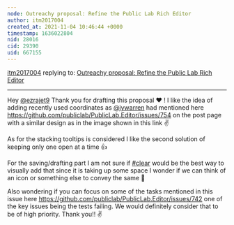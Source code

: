 ```yaml
---
node: Outreachy proposal: Refine the Public Lab Rich Editor
author: itm2017004
created_at: 2021-11-04 10:46:44 +0000
timestamp: 1636022804
nid: 28016
cid: 29390
uid: 667155
---
```




[itm2017004](../profile/itm2017004) replying to: [Outreachy proposal: Refine the Public Lab Rich Editor](../notes/ezrajet9/11-01-2021/outreachy-proposal-refine-the-public-lab-rich-editor)

----
Hey  [@ezrajet9](/profile/ezrajet9) Thank you for drafting this proposal ❤️ ! I like the idea of adding recently used coordinates as [@jywarren](/profile/jywarren) had mentioned here https://github.com/publiclab/PublicLab.Editor/issues/754 on the post page with a similar design as in the image shown in this link ✌️

As for the stacking tooltips is considered I like the second solution of keeping only one open at a time 👍 

For the saving/drafting part I am not sure if [#clear](/tag/clear) would be the best way to visually add that since it is taking up some space I wonder if we can think of an icon or something else to convey the same 🤔 

Also wondering if you can focus on some of the tasks mentioned in this issue here https://github.com/publiclab/PublicLab.Editor/issues/742 one of the key issues being the tests failing. We would definitely consider that to be of high priority. Thank you!! ✌️


